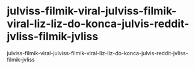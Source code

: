# julviss-filmik-viral-julviss-filmik-viral-liz-liz-do-konca-julvis-reddit-jvliss-filmik-jvliss
julviss-filmik-viral-julviss-filmik-viral-liz-liz-do-konca-julvis-reddit-jvliss-filmik-jvliss
